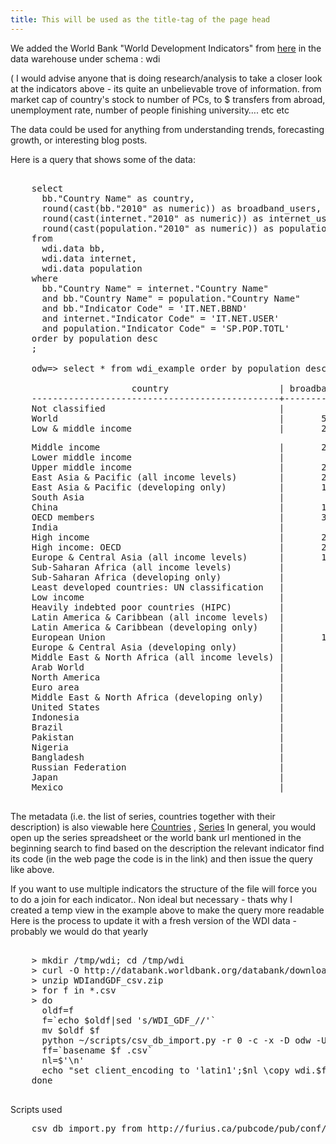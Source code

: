 ```yaml
---
title: This will be used as the title-tag of the page head
---
```


We added the World Bank "World Development Indicators" 
from [here](http://data.worldbank.org/indicator/all)  in the data warehouse under schema : wdi

( I would advise anyone that is doing research/analysis to take a closer look at the indicators above - its quite an unbelievable trove of information. from market cap of country's stock to number of PCs, to $ transfers from abroad, unemployment rate, number of people finishing university…. etc etc

The data could be used for anything from understanding trends, forecasting growth, or interesting blog posts.

Here is a query that shows some of the data:

<pre>

    select
      bb."Country Name" as country,
      round(cast(bb."2010" as numeric)) as broadband_users,
      round(cast(internet."2010" as numeric)) as internet_users,
      round(cast(population."2010" as numeric)) as population
    from
      wdi.data bb,
      wdi.data internet,
      wdi.data population
    where
      bb."Country Name" = internet."Country Name"
      and bb."Country Name" = population."Country Name"
      and bb."Indicator Code" = 'IT.NET.BBND'
      and internet."Indicator Code" = 'IT.NET.USER'
      and population."Indicator Code" = 'SP.POP.TOTL'
    order by population desc
    ;

    odw=> select * from wdi_example order by population desc;

                       country                     | broadband_users | internet_users | population 
    -----------------------------------------------+-----------------+----------------+------------
    Not classified                                 |                 |                |           
    World                                          |       529552633 |     2038625951 | 6894377794
    Low & middle income                            |       231326829 |     1211559964 | 5766461466
</pre>

<pre>
    Middle income                                  |       230963174 |     1171514374 | 4966657601
    Lower middle income                            |        26129949 |      334184408 | 2494159560
    Upper middle income                            |       204833225 |      837329966 | 2472498041
    East Asia & Pacific (all income levels)        |       205613769 |      749045994 | 2201613485
    East Asia & Pacific (developing only)          |       139030021 |      563285528 | 1961101773
    South Asia                                     |        11893861 |      132800217 | 1632939098
    China                                          |       126337000 |      460077957 | 1337825000
    OECD members                                   |       304879562 |      844430192 | 1237234841
    India                                          |        10990000 |       91846075 | 1224614327
    High income                                    |       298225804 |      827065987 | 1127916328
    High income: OECD                              |       284686258 |      772541200 | 1033945781
    Europe & Central Asia (all income levels)      |       167104549 |      512371917 |  891039428
    Sub-Saharan Africa (all income levels)         |         1477152 |       89458998 |  853931672
    Sub-Saharan Africa (developing only)           |         1475966 |       89416974 |  853231271
    Least developed countries: UN classification   |          699160 |       35242769 |  825210584
    Low income                                     |          363655 |       40045590 |  799803865
    Heavily indebted poor countries (HIPC)         |          679731 |       28981478 |  620267812
    Latin America & Caribbean (all income levels)  |        38534602 |      200827202 |  588757676
    Latin America & Caribbean (developing only)    |        37695393 |      198016893 |  582501932
    European Union                                 |       130004397 |      355546517 |  502302566
    Europe & Central Asia (developing only)        |        36772909 |      158676575 |  405670230
    Middle East & North Africa (all income levels) |         9026704 |       96625274 |  382556328
    Arab World                                     |         6716509 |       81902398 |  347672135
    North America                                  |        95901996 |      257496348 |  343540107
    Euro area                                      |        91720222 |      236149428 |  331943805
    Middle East & North Africa (developing only)   |         4458679 |       69363777 |  331017162
    United States                                  |        85723155 |      229684122 |  309349689
    Indonesia                                      |         1900300 |       23747223 |  239870937
    Brazil                                         |        13266310 |       79245740 |  194946470
    Pakistan                                       |          531787 |       29128970 |  173593383
    Nigeria                                        |           99108 |       45039711 |  158423182
    Bangladesh                                     |           60000 |        5501609 |  148692131
    Russian Federation                             |        15700000 |       61472011 |  141920000
    Japan                                          |        34044729 |       98951089 |  127450459
    Mexico                                         |        11325022 |       35217856 |  113423047

</pre>


The metadata (i.e. the list of series, countries together with their description) is also viewable here [Countries](https://docs.google.com/a/odesk.com/spreadsheet/ccc?key=0Asr9ZuzplUMbdDktbVBhODFYWEM4VFl1TFRxNkhYSVE#gid=0) , [Series](https://docs.google.com/a/odesk.com/spreadsheet/ccc?key=0Asr9ZuzplUMbdHJvRkVTRkY4OTNibmZac0dWWGhlaWc#gid=0)
In general, you would open up the series spreadsheet or the world bank url mentioned in the beginning search to find based on the description the relevant indicator find its code (in the web page the code is in the link) and then issue the query like above.

If you want to use multiple indicators the structure of the file will force you to do a join for each indicator..  Non ideal but necessary - thats why I created a temp view in the example above to make the query more readable
Here is the process to update it with a fresh version of the WDI data - probably we would do that yearly

<pre>

    > mkdir /tmp/wdi; cd /tmp/wdi
    > curl -O http://databank.worldbank.org/databank/download/WDIandGDF_csv.zip
    > unzip WDIandGDF_csv.zip
    > for f in *.csv
    > do 
      oldf=f
      f=`echo $oldf|sed 's/WDI_GDF_//'`
      mv $oldf $f
      python ~/scripts/csv_db_import.py -r 0 -c -x -D odw -U ... -p ... -s wdi -V 12000 -H dbs16 $f
      ff=`basename $f .csv`
      nl=$'\n'
      echo "set client_encoding to 'latin1';$nl \copy wdi.$ff from '$f' CSV HEADER;" |psql -h dbs16 -p 12000  -U odw -d odw -f - 
    done

</pre>

Scripts used

<pre>
    csv_db_import.py from http://furius.ca/pubcode/pub/conf/bin/csv-db-import.html   #slightly modified to allow for schema setting/create table stmt only
</pre>

